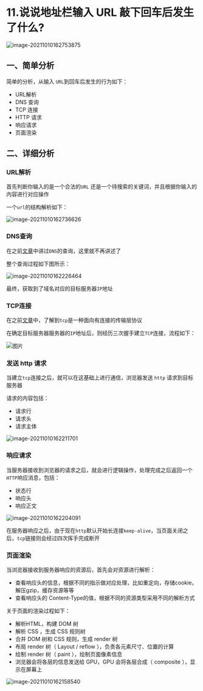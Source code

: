 # 11.说说地址栏输入 URL 敲下回车后发生了什么?

![image-20211010162753875](https://cdn.jsdelivr.net/gh/IceRain-mvc/cdn/img/image-20211010162753875.png)

## 一、简单分析

简单的分析，从输入 `URL`到回车后发生的行为如下：

- URL解析
- DNS 查询
- TCP 连接
- HTTP 请求
- 响应请求
- 页面渲染

## 二、详细分析

### URL解析

首先判断你输入的是一个合法的`URL` 还是一个待搜索的关键词，并且根据你输入的内容进行对应操作

一个`url`的结构解析如下：

![image-20211010162736626](https://cdn.jsdelivr.net/gh/IceRain-mvc/cdn/img/image-20211010162736626.png)

### DNS查询

在之前[文章]()中讲过`DNS`的查询，这里就不再讲述了

整个查询过程如下图所示：

![image-20211010162226464](https://cdn.jsdelivr.net/gh/IceRain-mvc/cdn/img/image-20211010162226464.png)

最终，获取到了域名对应的目标服务器`IP`地址

### TCP连接

在之前[文章](http://mp.weixin.qq.com/s?__biz=MzU1OTgxNDQ1Nw==&mid=2247487527&idx=2&sn=3be899f39102e058cdf2cde028bf6c0c&chksm=fc10d271cb675b678d5fc4b8b8267352b6c3ddbb2130d26527a61374bf72277d7f046ea9597d&scene=21#wechat_redirect)中，了解到`tcp`是一种面向有连接的传输层协议

在确定目标服务器服务器的`IP`地址后，则经历三次握手建立`TCP`连接，流程如下：

![图片](https://cdn.jsdelivr.net/gh/IceRain-mvc/cdn/img/image-20211010162216994.png)

### 发送 http 请求

当建立`tcp`连接之后，就可以在这基础上进行通信，浏览器发送 `http` 请求到目标服务器

请求的内容包括：

- 请求行
- 请求头
- 请求主体

![image-20211010162211701](https://cdn.jsdelivr.net/gh/IceRain-mvc/cdn/img/image-20211010162211701.png)

### 响应请求

当服务器接收到浏览器的请求之后，就会进行逻辑操作，处理完成之后返回一个`HTTP`响应消息，包括：

- 状态行
- 响应头
- 响应正文

![image-20211010162204091](https://cdn.jsdelivr.net/gh/IceRain-mvc/cdn/img/image-20211010162204091.png)

在服务器响应之后，由于现在`http`默认开始长连接`keep-alive`，当页面关闭之后，`tcp`链接则会经过四次挥手完成断开

### 页面渲染

当浏览器接收到服务器响应的资源后，首先会对资源进行解析：

- 查看响应头的信息，根据不同的指示做对应处理，比如重定向，存储cookie，解压gzip，缓存资源等等
- 查看响应头的 Content-Type的值，根据不同的资源类型采用不同的解析方式

关于页面的渲染过程如下：

- 解析HTML，构建 DOM 树
- 解析 CSS ，生成 CSS 规则树
- 合并 DOM 树和 CSS 规则，生成 render 树
- 布局 render 树（ Layout / reflow ），负责各元素尺寸、位置的计算
- 绘制 render 树（ paint ），绘制页面像素信息
- 浏览器会将各层的信息发送给 GPU，GPU 会将各层合成（ composite ），显示在屏幕上

![image-20211010162158540](https://cdn.jsdelivr.net/gh/IceRain-mvc/cdn/img/image-20211010162158540.png)